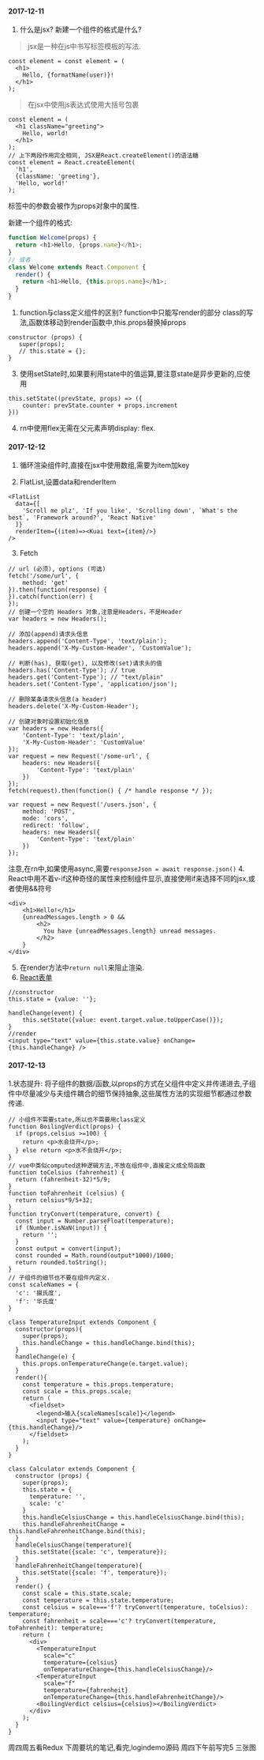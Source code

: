 #### 2017-12-11

1. 什么是jsx? 新建一个组件的格式是什么?

>jsx是一种在js中书写标签模板的写法.
```
const element = const element = (
  <h1>
    Hello, {formatName(user)}!
  </h1>
);
```

>在jsx中使用js表达式使用大括号包裹

```
const element = (
  <h1 className="greeting">
    Hello, world!
  </h1>
);
// 上下两段作用完全相同, JSX是React.createElement()的语法糖
const element = React.createElement(
  'h1',
  {className: 'greeting'},
  'Hello, world!'
);
```
标签中的参数会被作为props对象中的属性.

新建一个组件的格式:

```js
function Welcome(props) {
  return <h1>Hello, {props.name}</h1>;
}
// 或者
class Welcome extends React.Component {
  render() {
    return <h1>Hello, {this.props.name}</h1>;
  }
}
```

1. function与class定义组件的区别?
function中只能写render的部分
class的写法,函数体移动到render函数中,this.props替换掉props
```
constructor (props) {
   super(props);
   // this.state = {};
}
```
3. 使用setState时,如果要利用state中的值运算,要注意state是异步更新的,应使用

```
this.setState((prevState, props) => ({
    counter: prevState.counter + props.increment 
}))
```
4. rn中使用flex无需在父元素声明display: flex.

#### 2017-12-12

1. 循环渲染组件时,直接在jsx中使用数组,需要为item加key

2. FlatList,设置data和renderItem

```
<FlatList
  data={[
    'Scroll me plz', 'If you like', 'Scrolling down', `What's the best`, 'Framework around?', 'React Native'
  ]}
  renderItem={(item)=><Kuai text={item}/>}
/>
```

3. Fetch
```
// url (必须), options (可选)
fetch('/some/url', {
    method: 'get'
}).then(function(response) {
}).catch(function(err) {
});
// 创建一个空的 Headers 对象,注意是Headers，不是Header
var headers = new Headers();

// 添加(append)请求头信息
headers.append('Content-Type', 'text/plain');
headers.append('X-My-Custom-Header', 'CustomValue');

// 判断(has), 获取(get), 以及修改(set)请求头的值
headers.has('Content-Type'); // true
headers.get('Content-Type'); // "text/plain"
headers.set('Content-Type', 'application/json');

// 删除某条请求头信息(a header)
headers.delete('X-My-Custom-Header');

// 创建对象时设置初始化信息
var headers = new Headers({
    'Content-Type': 'text/plain',
    'X-My-Custom-Header': 'CustomValue'
});
var request = new Request('/some-url', {
    headers: new Headers({
        'Content-Type': 'text/plain'
    })
});
fetch(request).then(function() { /* handle response */ });

var request = new Request('/users.json', {
    method: 'POST', 
    mode: 'cors', 
    redirect: 'follow',
    headers: new Headers({
        'Content-Type': 'text/plain'
    })
});
```
注意,在rn中,如果使用async,需要`responseJson = await response.json()`
4. React中用不着v-if这种奇怪的属性来控制组件显示,直接使用if来选择不同的jsx,或者使用&&符号

```
<div>
    <h1>Hello!</h1>
    {unreadMessages.length > 0 &&
        <h2>
          You have {unreadMessages.length} unread messages.
        </h2>
    }
</div>
```
5. 在render方法中`return null`来阻止渲染.
6. [React表单](https://doc.react-china.org/docs/forms.html)
```
//constructor
this.state = {value: ''};

handleChange(event) {
    this.setState({value: event.target.value.toUpperCase()});
}
//render
<input type="text" value={this.state.value} onChange={this.handleChange} />

```

#### 2017-12-13
1.状态提升: 将子组件的数据/函数,以props的方式在父组件中定义并传递进去,子组件中尽量减少与夫组件耦合的细节保持抽象,这些属性方法的实现细节都通过参数传递.
```
// 小组件不需要state,所以也不需要用class定义
function BoilingVerdict(props) {
  if (props.celsius >=100) {
    return <p>水会烧开</p>;
  } else return <p>水不会烧开</p>;
}
// vue中类似computed这种逻辑方法,不放在组件中,直接定义成全局函数
function toCelsius (fahrenheit) {
  return (fahrenheit-32)*5/9;
}
function toFahrenheit (celsius) {
  return celsius*9/5+32;
}
function tryConvert(temperature, convert) {
  const input = Number.parseFloat(temperature);
  if (Number.isNaN(input)) {
    return '';
  }
  const output = convert(input);
  const rounded = Math.round(output*1000)/1000;
  return rounded.toString();
}
// 子组件的细节也不要在组件内定义.
const scaleNames = {
  'c': '摄氏度',
  'f': '华氏度'
}

class TemperatureInput extends Component {
  constructor(props){
    super(props);
    this.handleChange = this.handleChange.bind(this);
  }
  handleChange(e) {
    this.props.onTemperatureChange(e.target.value);
  }
  render(){
    const temperature = this.props.temperature;
    const scale = this.props.scale;
    return (
      <fieldset>
        <legend>输入{scaleNames[scale]}</legend>
        <input type="text" value={temperature} onChange={this.handleChange}/>
      </fieldset>
    );
  }
}

class Calculator extends Component {
  constructor (props) {
    super(props);
    this.state = {
      temperature: '',
      scale: 'c'
    }
    this.handleCelsiusChange = this.handleCelsiusChange.bind(this);
    this.handleFahrenheitChange = this.handleFahrenheitChange.bind(this);
  }
  handleCelsiusChange(temperature){
    this.setState({scale: 'c', temperature});
  }
  handleFahrenheitChange(temperature){
    this.setState({scale: 'f', temperature});
  }
  render() {
    const scale = this.state.scale;
    const temperature = this.state.temperature;
    const celsius = scale==='f'? tryConvert(temperature, toCelsius): temperature;
    const fahrenheit = scale==='c'? tryConvert(temperature, toFahrenheit): temperature;
    return (
      <div>
        <TemperatureInput 
          scale="c"
          temperature={celsius}
          onTemperatureChange={this.handleCelsiusChange}/>
        <TemperatureInput 
          scale="f"
          temperature={fahrenheit}
          onTemperatureChange={this.handleFahrenheitChange}/>
        <BoilingVerdict celsius={celsius}></BoilingVerdict>
      </div>
    );
  }
}

```
周四周五看Redux
下周要坑的笔记,看完,logindemo源码
周四下午前写完5 三张图
